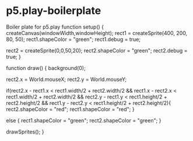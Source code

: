 # p5.play-boilerplate
Boiler plate for p5.play
function setup() {
  createCanvas(windowWidth,windowHeight);
  rect1 = createSprite(400, 200, 80, 50);
  rect1.shapeColor = "green";
  rect1.debug = true;

  rect2 = createSprite(0,0,50,20);
  rect2.shapeColor = "green";
  rect2.debug = true;
}

function draw() {
  background(0);

  rect2.x = World.mouseX;
  rect2.y = World.mouseY;

  if(rect2.x - rect1.x < rect1.width/2 + rect2.width/2 && rect1.x - rect2.x < rect1.width/2 + rect2.width/2
      && rect2.y - rect1.y < rect1.height/2 + rect2.height/2 && rect1.y - rect2.y < rect1.height/2 + rect2.height/2){
    rect2.shapeColor = "red";
    rect1.shapeColor = "red";
  }
  
  else {
    rect1.shapeColor = "green";
    rect2.shapeColor = "green";
  }

  drawSprites();
}